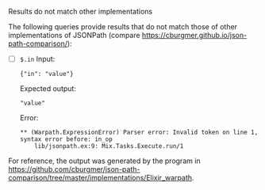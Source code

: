 Results do not match other implementations

The following queries provide results that do not match those of other implementations of JSONPath
(compare https://cburgmer.github.io/json-path-comparison/):

- [ ] `$.in`
  Input:
  ```
  {"in": "value"}
  ```
  Expected output:
  ```
  "value"
  ```
  Error:
  ```
  ** (Warpath.ExpressionError) Parser error: Invalid token on line 1, syntax error before: in_op
      lib/jsonpath.ex:9: Mix.Tasks.Execute.run/1
  ```


For reference, the output was generated by the program in https://github.com/cburgmer/json-path-comparison/tree/master/implementations/Elixir_warpath.
